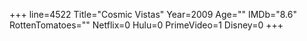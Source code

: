 +++
line=4522
Title="Cosmic Vistas"
Year=2009
Age=""
IMDb="8.6"
RottenTomatoes=""
Netflix=0
Hulu=0
PrimeVideo=1
Disney=0
+++

